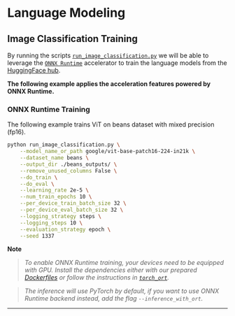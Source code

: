 <!---
Copyright 2022 The HuggingFace Team. All rights reserved.
Licensed under the Apache License, Version 2.0 (the "License");
you may not use this file except in compliance with the License.
You may obtain a copy of the License at
    http://www.apache.org/licenses/LICENSE-2.0
Unless required by applicable law or agreed to in writing, software
distributed under the License is distributed on an "AS IS" BASIS,
WITHOUT WARRANTIES OR CONDITIONS OF ANY KIND, either express or implied.
See the License for the specific language governing permissions and
limitations under the License.
-->

# Language Modeling

## Image Classification Training

By running the scripts [`run_image_classification.py`](https://github.com/huggingface/optimum/blob/main/examples/onnxruntime/training/image-classification/run_image_classification.py) we will be able to leverage the [`ONNX Runtime`](https://github.com/microsoft/onnxruntime) accelerator to train the language models from the
[HuggingFace hub](https://huggingface.co/models).


__The following example applies the acceleration features powered by ONNX Runtime.__


### ONNX Runtime Training

The following example trains ViT on beans dataset with mixed precision (fp16).

```bash
python run_image_classification.py \
    --model_name_or_path google/vit-base-patch16-224-in21k \
    --dataset_name beans \
    --output_dir ./beans_outputs/ \
    --remove_unused_columns False \
    --do_train \
    --do_eval \
    --learning_rate 2e-5 \
    --num_train_epochs 10 \
    --per_device_train_batch_size 32 \
    --per_device_eval_batch_size 32 \
    --logging_strategy steps \
    --logging_steps 10 \
    --evaluation_strategy epoch \
    --seed 1337
```


__Note__
> *To enable ONNX Runtime training, your devices need to be equipped with GPU. Install the dependencies either with our prepared*
*[Dockerfiles](https://github.com/huggingface/optimum/blob/main/examples/onnxruntime/training/docker/) or follow the instructions*
*in [`torch_ort`](https://github.com/pytorch/ort/blob/main/torch_ort/docker/README.md).*

> *The inference will use PyTorch by default, if you want to use ONNX Runtime backend instead, add the flag `--inference_with_ort`.*
---

